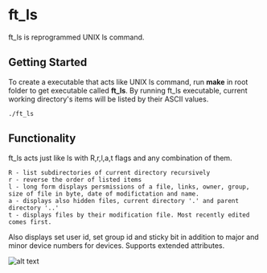 # ft_ls
ft_ls is reprogrammed UNIX ls command.

## Getting Started
To create a executable that acts like UNIX ls command, run **make** in root folder to get executable called **ft_ls**.
By running ft_ls executable, current working directory's items will be listed by their ASCII values.

```
./ft_ls
```
## Functionality
ft_ls acts just like ls with R,r,l,a,t flags and any combination of them.
```
R - list subdirectories of current directory recursively
r - reverse the order of listed items
l - long form displays persmissions of a file, links, owner, group,
size of file in byte, date of modifictation and name.
a - displays also hidden files, current directory '.' and parent directory '..'
t - displays files by their modification file. Most recently edited comes first.
```

Also displays set user id, set group id and sticky bit in addition to major
and minor device numbers for devices. Supports extended attributes.

![alt text](https://i.imgur.com/YZgPXDw.png)
